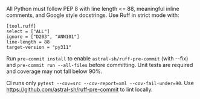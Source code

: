 All Python must follow PEP 8 with line length <= 88, meaningful inline comments,
and Google style docstrings. Use Ruff in strict mode with:

```
[tool.ruff]
select = ["ALL"]
ignore = ["D203", "ANN101"]
line-length = 88
target-version = "py311"
```

Run `pre-commit install` to enable `astral-sh/ruff-pre-commit` (with --fix) and
`pre-commit run --all-files` before committing. Unit tests are required and
coverage may not fall below 90%.

CI runs only `pytest --cov=src --cov-report=xml --cov-fail-under=90`.
Use https://github.com/astral-sh/ruff-pre-commit to lint locally.
